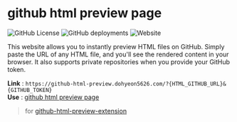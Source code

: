 # github html preview page
![GitHub License](https://img.shields.io/github/license/dohyeon5626/github-html-preview-page?style=flat&color=green) ![GitHub deployments](https://img.shields.io/github/deployments/dohyeon5626/github-html-preview-page/github-pages?style=flat&label=page%20deploy&color=green) ![Website](https://img.shields.io/website?url=https%3A%2F%2Fgithub-html-preview.dohyeon5626.com%2F&up_message=running&up_color=blue&down_message=not%20running&down_color=red&style=flat&label=preview%20page)

This website allows you to instantly preview HTML files on GitHub. Simply paste the URL of any HTML file, and you'll see the rendered content in your browser. It also supports private repositories when you provide your GitHub token.

**Link** : `https://github-html-preview.dohyeon5626.com/?{HTML_GITHUB_URL}&{GITHUB_TOKEN}`  
**Use** : [github html preview page](https://github-html-preview.dohyeon5626.com/)   


> for [github-html-preview-extension](https://github.com/dohyeon5626/github-html-preview-extension)
